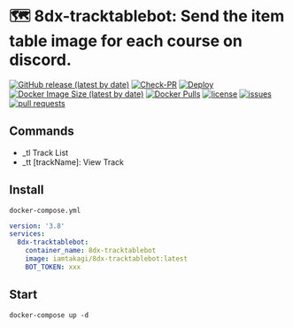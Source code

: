 # 🗺 8dx-tracktablebot: Send the item table image for each course on discord.

[![GitHub release (latest by date)](https://img.shields.io/github/v/release/iamtakagi/8dx-tracktablebot)](https://github.com/iamtakagi/8dx-tracktablebot/releases)
[![Check-PR](https://github.com/iamtakagi/8dx-tracktablebot/actions/workflows/check-pr.yml/badge.svg)](https://github.com/iamtakagi/8dx-tracktablebot/actions/workflows/check-pr.yml)
[![Deploy](https://github.com/iamtakagi/8dx-tracktablebot/actions/workflows/deploy.yml/badge.svg)](https://github.com/iamtakagi/8dx-tracktablebot/actions/workflows/deploy.yml)
[![Docker Image Size (latest by date)](https://img.shields.io/docker/image-size/iamtakagi/8dx-tracktablebot)](https://hub.docker.com/r/iamtakagi/8dx-tracktablebot)
[![Docker Pulls](https://img.shields.io/docker/pulls/iamtakagi/8dx-tracktablebot)](https://hub.docker.com/r/iamtakagi/8dx-tracktablebot)
[![license](https://img.shields.io/github/license/iamtakagi/8dx-tracktablebot)](https://github.com/iamtakagi/8dx-tracktablebot/blob/master/LICENSE)
[![issues](https://img.shields.io/github/issues/iamtakagi/8dx-tracktablebot)](https://github.com/iamtakagi/8dx-tracktablebot/issues)
[![pull requests](https://img.shields.io/github/issues-pr/iamtakagi/8dx-tracktablebot)](https://github.com/iamtakagi/8dx-tracktablebot/pulls)

## Commands
- _tl Track List
- _tt [trackName]: View Track

## Install
`docker-compose.yml`
```yml
version: '3.8'
services:
  8dx-tracktablebot:
    container_name: 8dx-tracktablebot
    image: iamtakagi/8dx-tracktablebot:latest
    BOT_TOKEN: xxx
```

## Start
```console
docker-compose up -d
```